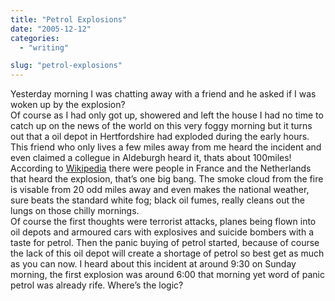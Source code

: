 ```yaml
---
title: "Petrol Explosions"
date: "2005-12-12"
categories: 
  - "writing"

slug: "petrol-explosions"
---
```


Yesterday morning I was chatting away with a friend and he asked if I was woken up by the explosion?  
Of course as I had only got up, showered and left the house I had no time to catch up on the news of the world on this very foggy morning but it turns out that a oil depot in Hertfordshire had exploded during the early hours. This friend who only lives a few miles away from me heard the incident and even claimed a collegue in Aldeburgh heard it, thats about 100miles!  
According to [Wikipedia](http://en.wikipedia.org/wiki/2005_Hertfordshire_Oil_Storage_Terminal_fire) there were people in France and the Netherlands that heard the explosion, that’s one big bang. The smoke cloud from the fire is visable from 20 odd miles away and even makes the national weather, sure beats the standard white fog; black oil fumes, really cleans out the lungs on those chilly mornings.  
Of course the first thoughts were terrorist attacks, planes being flown into oil depots and armoured cars with explosives and suicide bombers with a taste for petrol. Then the panic buying of petrol started, because of course the lack of this oil depot will create a shortage of petrol so best get as much as you can now. I heard about this incident at around 9:30 on Sunday morning, the first explosion was around 6:00 that morning yet word of panic petrol was already rife. Where’s the logic?
